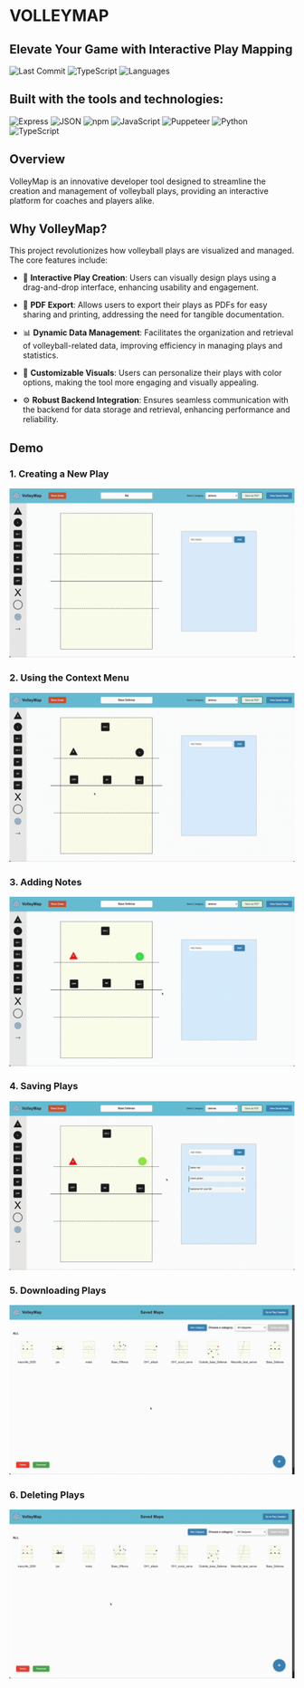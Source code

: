 # VOLLEYMAP

## Elevate Your Game with Interactive Play Mapping

![Last Commit](https://img.shields.io/badge/last%20commit-today-brightgreen)
![TypeScript](https://img.shields.io/badge/typescript-35.3%25-blue)
![Languages](https://img.shields.io/badge/languages-4-orange)

## Built with the tools and technologies:

![Express](https://img.shields.io/badge/Express-000000?style=for-the-badge&logo=express&logoColor=white)
![JSON](https://img.shields.io/badge/JSON-000000?style=for-the-badge&logo=json&logoColor=white)
![npm](https://img.shields.io/badge/npm-CB3837?style=for-the-badge&logo=npm&logoColor=white)
![JavaScript](https://img.shields.io/badge/JavaScript-F7DF1E?style=for-the-badge&logo=javascript&logoColor=black)
![Puppeteer](https://img.shields.io/badge/Puppeteer-40B5A4?style=for-the-badge&logo=puppeteer&logoColor=white)
![Python](https://img.shields.io/badge/Python-3776AB?style=for-the-badge&logo=python&logoColor=white)
![TypeScript](https://img.shields.io/badge/TypeScript-007ACC?style=for-the-badge&logo=typescript&logoColor=white)

## Overview

VolleyMap is an innovative developer tool designed to streamline the creation and management of volleyball plays, providing an interactive platform for coaches and players alike.

## Why VolleyMap?

This project revolutionizes how volleyball plays are visualized and managed. The core features include:

- 🏐 **Interactive Play Creation**: Users can visually design plays using a drag-and-drop interface, enhancing usability and engagement.

- 📄 **PDF Export**: Allows users to export their plays as PDFs for easy sharing and printing, addressing the need for tangible documentation.

- 📊 **Dynamic Data Management**: Facilitates the organization and retrieval of volleyball-related data, improving efficiency in managing plays and statistics.

- 🎨 **Customizable Visuals**: Users can personalize their plays with color options, making the tool more engaging and visually appealing.

- ⚙️ **Robust Backend Integration**: Ensures seamless communication with the backend for data storage and retrieval, enhancing performance and reliability.


## Demo

### 1. Creating a New Play
![Creating a New Play](./assets/Play_Creation.gif)

### 2. Using the Context Menu
![Using the Context Menu](./assets/Context_Menu.gif)

### 3. Adding Notes
![Adding Notes](./assets/Add_notes.gif)

### 4. Saving Plays
![Saving Plays](./assets/Saving_plays.gif)

### 5. Downloading Plays
![Downloading Plays](./assets/Downloading_plays.gif)

### 6. Deleting Plays
![Deleting Plays](./assets/Deleting_plays.gif)
